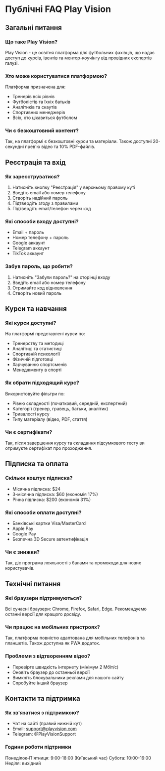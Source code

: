 # Публічні FAQ Play Vision

## Загальні питання

### Що таке Play Vision?
Play Vision - це освітня платформа для футбольних фахівців, що надає доступ до курсів, івентів та ментор-коучінгу від провідних експертів галузі.

### Хто може користуватися платформою?
Платформа призначена для:
- Тренерів всіх рівнів
- Футболістів та їхніх батьків
- Аналітиків та скаутів
- Спортивних менеджерів
- Всіх, хто цікавиться футболом

### Чи є безкоштовний контент?
Так, на платформі є безкоштовні курси та матеріали. Також доступні 20-секундні прев'ю відео та 10% PDF-файлів.

## Реєстрація та вхід

### Як зареєструватися?
1. Натисніть кнопку "Реєстрація" у верхньому правому куті
2. Введіть email або номер телефону
3. Створіть надійний пароль
4. Підтвердіть згоду з правилами
5. Підтвердіть email/телефон через код

### Які способи входу доступні?
- Email + пароль
- Номер телефону + пароль
- Google аккаунт
- Telegram аккаунт
- TikTok аккаунт

### Забув пароль, що робити?
1. Натисніть "Забули пароль?" на сторінці входу
2. Введіть email або номер телефону
3. Отримайте код відновлення
4. Створіть новий пароль

## Курси та навчання

### Які курси доступні?
На платформі представлені курси по:
- Тренерству та методиці
- Аналітиці та статистиці
- Спортивній психології
- Фізичній підготовці
- Харчуванню спортсменів
- Менеджменту в спорті

### Як обрати підходящий курс?
Використовуйте фільтри по:
- Рівню складності (початковий, середній, експертний)
- Категорії (тренер, гравець, батьки, аналітик)
- Тривалості курсу
- Типу матеріалу (відео, PDF, стаття)

### Чи є сертифікати?
Так, після завершення курсу та складання підсумкового тесту ви отримуєте сертифікат про проходження.

## Підписка та оплата

### Скільки коштує підписка?
- Місячна підписка: $24
- 3-місячна підписка: $60 (економія 17%)
- Річна підписка: $200 (економія 31%)

### Які способи оплати доступні?
- Банківські картки Visa/MasterCard
- Apple Pay
- Google Pay
- Безпечна 3D Secure автентифікація

### Чи є знижки?
Так, діє програма лояльності з балами та промокоди для нових користувачів.

## Технічні питання

### Які браузери підтримуються?
Всі сучасні браузери: Chrome, Firefox, Safari, Edge. Рекомендуємо останні версії для кращого досвіду.

### Чи працює на мобільних пристроях?
Так, платформа повністю адаптована для мобільних телефонів та планшетів. Також доступна як PWA додаток.

### Проблеми з відтворенням відео?
- Перевірте швидкість інтернету (мінімум 2 Мбіт/с)
- Оновіть браузер до останньої версії
- Вимкніть блокувальники реклами для нашого сайту
- Спробуйте інший браузер

## Контакти та підтримка

### Як зв'язатися з підтримкою?
- Чат на сайті (правий нижній кут)
- Email: support@playvision.com
- Telegram: @PlayVisionSupport

### Години роботи підтримки
Понеділок-П'ятниця: 9:00-18:00 (Київський час)
Субота: 10:00-16:00
Неділя: вихідний
